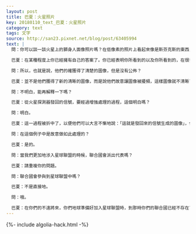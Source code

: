 ```yaml
---
layout: post
title: 巴夏：火星照片
key: 20180110_text_巴夏：火星照片
category: text
tags: 文字
source: http://san23.pixnet.net/blog/post/63405994
text: |
  問：你可以談一談火星上的獅身人面像照片嗎？在低像素的照片上看起來像是斯芬克斯的東西，在高解析照片上看起來卻像是一塊垃圾，那明顯就不是一張高解析的照片，你可以談談這個嗎？

  巴夏：在某種程度上你已經擁有自己的答案了。你已經表明你所看到的以及你所看到的，在很多方面，某種程度上，顯然已經是答案了。你們沒有被給與你所質疑的那個地區的高精度圖像。你們沒有被給與該區域的清晰圖片。

  問：所以，也就是說，他們的確獲得了清楚的圖像，但是沒有公佈？

  巴夏：並不是他們獲得了新的清晰的圖像，而是說他們故意讓圖像被擾頻，這樣圖像就不清晰了。明白嗎？

  問：不明白，能再解釋一下嗎？

  巴夏：從火星探測器發回的信號，要經過增強處理的過程，這個明白嗎？

  問：明白。

  巴夏：這一過程被折中了，以便他們可以大言不慚地說：「這就是發回來的信號生成的圖像」，但是得到的圖片，在某種程度上，不具備可讀性，因為它沒有被正確適當地清晰化。你明白嗎？

  問：在這個例子中是故意做如此處理的？

  巴夏：是的。

  問：當我們更加地涉入星球聯盟的時候，聯合國會派出代表嗎？

  巴夏：請重複你的問題。

  問：聯合國會參與到星球聯盟中嗎？

  巴夏：不是直接地。

  問：哦。

  巴夏：在你們的不遠將來，你們地球準備好加入星球聯盟時，到那時你們的聯合國已經不存在了。然而，某些個體，目前隸屬於你們的聯合國的，到時候可能會涉入，不過那時你們目前所知的聯合國已經不復存在了。
---
```


{%- include algolia-hack.html -%}
